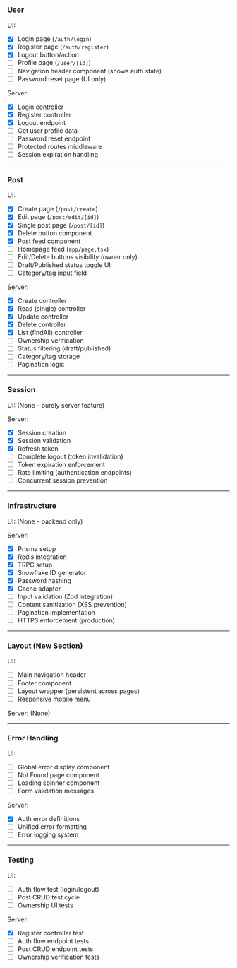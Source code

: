 ### User
UI:
- [x] Login page (`/auth/login`)
- [x] Register page (`/auth/register`)
- [x] Logout button/action
- [ ] Profile page (`/user/[id]`)
- [ ] Navigation header component (shows auth state)
- [ ] Password reset page (UI only)

Server:
- [x] Login controller
- [x] Register controller
- [x] Logout endpoint
- [ ] Get user profile data
- [ ] Password reset endpoint
- [ ] Protected routes middleware
- [ ] Session expiration handling

---

### Post
UI:
- [x] Create page (`/post/create`)
- [x] Edit page (`/post/edit/[id]`)
- [x] Single post page (`/post/[id]`)
- [x] Delete button component
- [x] Post feed component
- [ ] Homepage feed (`app/page.tsx`)
- [ ] Edit/Delete buttons visibility (owner only)
- [ ] Draft/Published status toggle UI
- [ ] Category/tag input field

Server:
- [x] Create controller
- [x] Read (single) controller
- [x] Update controller
- [x] Delete controller
- [x] List (findAll) controller
- [ ] Ownership verification
- [ ] Status filtering (draft/published)
- [ ] Category/tag storage
- [ ] Pagination logic

---

### Session
UI: (None - purely server feature)

Server:
- [x] Session creation
- [x] Session validation
- [x] Refresh token
- [ ] Complete logout (token invalidation)
- [ ] Token expiration enforcement
- [ ] Rate limiting (authentication endpoints)
- [ ] Concurrent session prevention

---

### Infrastructure
UI: (None - backend only)

Server:
- [x] Prisma setup
- [x] Redis integration
- [x] TRPC setup
- [x] Snowflake ID generator
- [x] Password hashing
- [x] Cache adapter
- [ ] Input validation (Zod integration)
- [ ] Content sanitization (XSS prevention)
- [ ] Pagination implementation
- [ ] HTTPS enforcement (production)

---

### Layout (New Section)
UI:
- [ ] Main navigation header
- [ ] Footer component
- [ ] Layout wrapper (persistent across pages)
- [ ] Responsive mobile menu

Server: (None)

---

### Error Handling
UI:
- [ ] Global error display component
- [ ] Not Found page component
- [ ] Loading spinner component
- [ ] Form validation messages

Server:
- [x] Auth error definitions
- [ ] Unified error formatting
- [ ] Error logging system

---

### Testing
UI:
- [ ] Auth flow test (login/logout)
- [ ] Post CRUD test cycle
- [ ] Ownership UI tests

Server:
- [x] Register controller test
- [ ] Auth flow endpoint tests
- [ ] Post CRUD endpoint tests
- [ ] Ownership verification tests